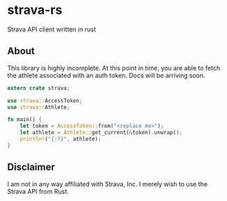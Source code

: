 strava-rs
=========

Strava API client written in rust

## About

This library is highly incomplete. At this point in time, you are able to fetch
the athlete associated with an auth token. Docs will be arriving soon.

```rust
extern crate strava;

use strava::AccessToken;
use strava::Athlete;

fn main() {
    let token = AccessToken::from("<replace me>");
    let athlete = Athlete::get_current(&token).unwrap();
    println!("{:?}", athlete);
}
```

## Disclaimer

I am not in any way affiliated with Strava, Inc. I merely wish to use the Strava
API from Rust.
